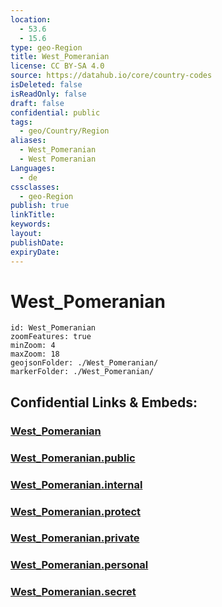 ```yaml
---
location:
  - 53.6
  - 15.6
type: geo-Region
title: West_Pomeranian
license: CC BY-SA 4.0
source: https://datahub.io/core/country-codes
isDeleted: false
isReadOnly: false
draft: false
confidential: public
tags:
  - geo/Country/Region
aliases:
  - West_Pomeranian
  - West Pomeranian
Languages:
  - de
cssclasses:
  - geo-Region
publish: true
linkTitle: 
keywords: 
layout: 
publishDate: 
expiryDate:
---
```


# West_Pomeranian

```leaflet
id: West_Pomeranian
zoomFeatures: true 
minZoom: 4 
maxZoom: 18
geojsonFolder: ./West_Pomeranian/
markerFolder: ./West_Pomeranian/
```


## Confidential Links & Embeds: 

### [West_Pomeranian](/_Standards/Earth/Continent/Europe/Europe~East/Poland/Provinces~Poland/West_Pomeranian.md) 

### [West_Pomeranian.public](/_public/Earth/Continent/Europe/Europe~East/Poland/Provinces~Poland/West_Pomeranian.public.md) 

### [West_Pomeranian.internal](/_internal/Earth/Continent/Europe/Europe~East/Poland/Provinces~Poland/West_Pomeranian.internal.md) 

### [West_Pomeranian.protect](/_protect/Earth/Continent/Europe/Europe~East/Poland/Provinces~Poland/West_Pomeranian.protect.md) 

### [West_Pomeranian.private](/_private/Earth/Continent/Europe/Europe~East/Poland/Provinces~Poland/West_Pomeranian.private.md) 

### [West_Pomeranian.personal](/_personal/Earth/Continent/Europe/Europe~East/Poland/Provinces~Poland/West_Pomeranian.personal.md) 

### [West_Pomeranian.secret](/_secret/Earth/Continent/Europe/Europe~East/Poland/Provinces~Poland/West_Pomeranian.secret.md)

